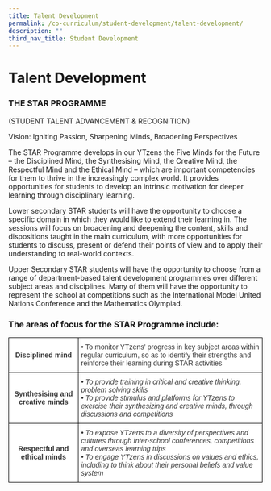 ```yaml
---
title: Talent Development
permalink: /co-curriculum/student-development/talent-development/
description: ""
third_nav_title: Student Development
---
```

# **Talent Development**

### THE STAR PROGRAMME

(STUDENT TALENT ADVANCEMENT & RECOGNITION)

Vision: Igniting Passion, Sharpening Minds, Broadening Perspectives

The STAR Programme develops in our YTzens the Five Minds for the Future – the Disciplined Mind, the Synthesising Mind, the Creative Mind, the Respectful Mind and the Ethical Mind – which are important competencies for them to thrive in the increasingly complex world. It provides opportunities for students to develop an intrinsic motivation for deeper learning through disciplinary learning.

Lower secondary STAR students will have the opportunity to choose a specific domain in which they would like to extend their learning in. The sessions will focus on broadening and deepening the content, skills and dispositions taught in the main curriculum, with more opportunities for students to discuss, present or defend their points of view and to apply their understanding to real-world contexts.

Upper Secondary STAR students will have the opportunity to choose from a range of department-based talent development programmes over different subject areas and disciplines. Many of them will have the opportunity to represent the school at competitions such as the International Model United Nations Conference and the Mathematics Olympiad.

### The areas of focus for the STAR Programme include:


<table style="border-collapse:collapse;border-spacing:0" class="tg"><thead><tr><th style="background-color:#FFF;border-color:#000000;border-style:solid;border-width:1px;color:#333;font-family:Arial, sans-serif;font-size:14px;font-weight:bold;overflow:hidden;padding:10px 5px;text-align:center;vertical-align:middle;word-break:normal">Disciplined mind</th><th style="background-color:#FFF;border-color:#000000;border-style:solid;border-width:1px;color:#333;font-family:Arial, sans-serif;font-size:14px;font-weight:normal;overflow:hidden;padding:10px 5px;text-align:left;vertical-align:top;word-break:normal">• <span style="background-color:transparent">To monitor YTzens’ progress in key subject areas within regular curriculum, so as to identify their strengths and reinforce their learning during STAR activities</span></th></tr></thead><tbody><tr><td style="background-color:#FFF;border-color:#000000;border-style:solid;border-width:1px;color:#333;font-family:Arial, sans-serif;font-size:14px;font-weight:bold;overflow:hidden;padding:10px 5px;text-align:center;vertical-align:middle;word-break:normal">Synthesising and creative minds</td><td style="background-color:#FFF;border-color:#000000;border-style:solid;border-width:1px;color:#333;font-family:Arial, sans-serif;font-size:14px;font-style:italic;overflow:hidden;padding:10px 5px;text-align:left;vertical-align:top;word-break:normal">• <span style="background-color:transparent">To provide training in critical and creative thinking, problem solving skills</span><br>• <span style="background-color:transparent">To provide stimulus and platforms for YTzens to exercise their synthesizing and creative minds, through discussions and competitions</span></td></tr><tr><td style="background-color:#FFF;border-color:#000000;border-style:solid;border-width:1px;color:#333;font-family:Arial, sans-serif;font-size:14px;font-weight:bold;overflow:hidden;padding:10px 5px;text-align:center;vertical-align:middle;word-break:normal">Respectful and ethical minds</td><td style="background-color:#FFF;border-color:#000000;border-style:solid;border-width:1px;color:#333;font-family:Arial, sans-serif;font-size:14px;font-style:italic;overflow:hidden;padding:10px 5px;text-align:left;vertical-align:top;word-break:normal">• <span style="background-color:transparent">To expose YTzens to a diversity of perspectives and cultures through inter-school conferences, competitions and overseas learning trips</span><br>• <span style="background-color:transparent">To engage YTzens in discussions on values and ethics, including to think about their personal beliefs and value system</span></td></tr></tbody></table>